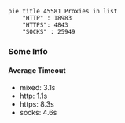 
```mermaid
pie title 45581 Proxies in list
    "HTTP" : 18983
    "HTTPS": 4843
    "SOCKS" : 25949
```

### Some Info
#### Average Timeout

- mixed: 3.1s
- http: 1.1s
- https: 8.3s
- socks: 4.6s
